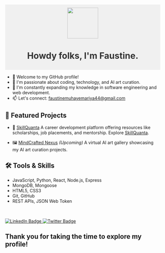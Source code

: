<div id="header" align="center" style="background-color: #f0f0f0; color: #333; padding: 10px;">
  <img src="https://media.giphy.com/media/M9gbBd9nbDrOTu1Mqx/giphy.gif" width="100"/>
  <h1>Howdy folks, I'm Faustine.</h1>
</div>

- 👋 Welcome to my GitHub profile!
- 👀 I'm passionate about coding, technology, and AI art curation.
- 🌱 I'm constantly expanding my knowledge in software engineering and web development.
- 📫 Let's connect: <u>faustinemuhayemariya44@gmail.com</u>

<h2>🌟 Featured Projects</h2>

  - 🌟 [SkillQuanta](https://github.com/faustine-van/tech_guide_hub)
  A career development platform offering resources like scholarships, job placements, and mentorship. Explore [SkillQuanta](https://skillquanta.com).
  
  - 🖼️ [MindCrafted Nexus]() *(Upcoming)*
  A virtual AI art gallery showcasing my AI art curation projects.

  
<h2>🛠 Tools & Skills</h2>
<ul>
  <li>JavaScript, Python, React, Node.js, Express</li>
  <li>MongoDB, Mongoose</li>
  <li>HTML5, CSS3</li>
  <li>Git, GitHub</li>
  <li>REST APIs, JSON Web Token</li>
</ul>
<br><br>
<div id="badges">
  <a href="https://www.linkedin.com/in/muhayemariya-faustine-404376267/">
    <img src="https://img.shields.io/badge/LinkedIn-blue?style=for-the-badge&logo=linkedin&logoColor=white" alt="LinkedIn Badge"/>
  </a>
  <a href="https://twitter.com/44Fatech?t=QCOFmJ9-PuNhHe9bflmiUw&s=09">
    <img src="https://img.shields.io/badge/Twitter-blue?style=for-the-badge&logo=twitter&logoColor=white" alt="Twitter Badge"/>
  </a>
</div>

<h2>Thank you for taking the time to explore my profile!</h2>
